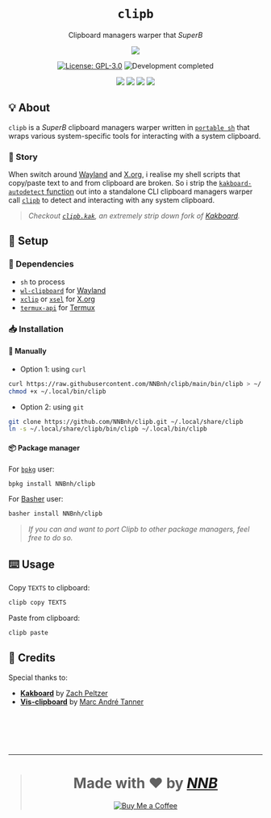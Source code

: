 <h1 align="center"><code>clipb</code></h1>
<p align="center">Clipboard managers warper that <i>SuperB</i></p>
<p align="center"><img src="https://emojipedia-us.s3.dualstack.us-west-1.amazonaws.com/thumbs/160/twitter/281/clipboard_1f4cb.png"></p>
<p align="center"><a href="https://github.com/NNBnh/clipb/blob/main/LICENSE"><img src="https://img.shields.io/github/license/NNBnh/clipb?labelColor=073551&color=4EAA25&style=for-the-badge" alt="License: GPL-3.0"></a> <img src="https://img.shields.io/badge/development-completed-%234EAA25.svg?labelColor=073551&style=for-the-badge&logoColor=FFFFFF" alt="Development completed"></p>
<p align="center"><a href="https://github.com/NNBnh/clipb/watchers"><img src="https://img.shields.io/github/watchers/NNBnh/clipb?labelColor=073551&color=4EAA25&style=flat-square"></a> <a href="https://github.com/NNBnh/clipb/stargazers"><img src="https://img.shields.io/github/stars/NNBnh/clipb?labelColor=073551&color=4EAA25&style=flat-square"></a> <a href="https://github.com/NNBnh/clipb/network/members"><img src="https://img.shields.io/github/forks/NNBnh/clipb?labelColor=073551&color=4EAA25&style=flat-square"></a> <a href="https://github.com/NNBnh/clipb/issues"><img src="https://img.shields.io/github/issues/NNBnh/clipb?labelColor=073551&color=4EAA25&style=flat-square"></a></p>

## 💡 About
`clipb` is a *SuperB* clipboard managers warper written in [`portable sh`](https://github.com/dylanaraps/pure-sh-bible) that wraps various system-specific tools for interacting with a system clipboard.

### 📔 Story
When switch around [Wayland](https://wayland.freedesktop.org) and [X.org](https://www.x.org), i realise my shell scripts that copy/paste text to and from clipboard are broken. So i strip the [`kakboard-autodetect` function](https://github.com/lePerdu/kakboard/blob/2f13f5cd99591b76ad5cba230815b80138825120/kakboard.kak#L98-L138) out into a standalone CLI clipboard managers warper call [`clipb`](https://github.com/NNBnh/clipb) to detect and interacting with any system clipboard.

> *Checkout [`clipb.kak`](https://github.com/NNBnh/clipb.kak), an extremely strip down fork of [Kakboard](https://github.com/lePerdu/kakboard).*

## 🚀 Setup
### 🧾 Dependencies
- `sh` to process
- [`wl-clipboard`](https://github.com/bugaevc/wl-clipboard) for [Wayland](https://wayland.freedesktop.org)
- [`xclip`](https://github.com/astrand/xclip) or [`xsel`](http://www.kfish.org/software/xsel) for [X.org](https://www.x.org)
- [`termux-api`](https://wiki.termux.com/wiki/Termux:API) for [Termux](https://termux.com/)

### 📥 Installation
#### 🔧 Manually
- Option 1: using `curl`

```sh
curl https://raw.githubusercontent.com/NNBnh/clipb/main/bin/clipb > ~/.local/bin/clipb
chmod +x ~/.local/bin/clipb
```

- Option 2: using `git`

```sh
git clone https://github.com/NNBnh/clipb.git ~/.local/share/clipb
ln -s ~/.local/share/clipb/bin/clipb ~/.local/bin/clipb
```

#### 📦 Package manager
For [`bpkg`](https://github.com/bpkg/bpkg) user:

```sh
bpkg install NNBnh/clipb
```

For [Basher](https://github.com/bpkg/bpkg) user:

```sh
basher install NNBnh/clipb
```

> *If you can and want to port Clipb to other package managers, feel free to do so.*

## ⌨️ Usage
Copy `TEXTS` to clipboard:

```sh
clipb copy TEXTS
```

Paste from clipboard:

```sh
clipb paste
```

## 💌 Credits
Special thanks to:
- [**Kakboard**](https://github.com/lePerdu/kakboard) by [Zach Peltzer](https://github.com/lePerdu)
- [**Vis-clipboard**](https://github.com/martanne/vis) by [Marc André Tanner](https://github.com/martanne)

<br><br><br><br>

---

> <h1 align="center">Made with ❤️ by <a href="https://github.com/NNBnh"><i>NNB</i></a></h1>
>
> <p align="center"><a href="https://www.buymeacoffee.com/nnbnh"><img src="https://img.shields.io/badge/buy_me_a_coffee%20-%23F7CA88.svg?logo=buy-me-a-coffee&logoColor=333333&style=for-the-badge" alt="Buy Me a Coffee"></p>
